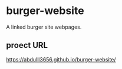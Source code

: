 # burger-website
A linked burger site webpages.
## proect URL
https://abdulll3656.github.io/burger-website/
